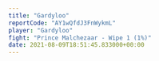 ```yaml
---
title: "Gardyloo"
reportCode: "AY1wQfdJ3FnWykmL"
player: "Gardyloo"
fight: "Prince Malchezaar - Wipe 1 (1%)"
date: 2021-08-09T18:51:45.833000+00:00
---
```

